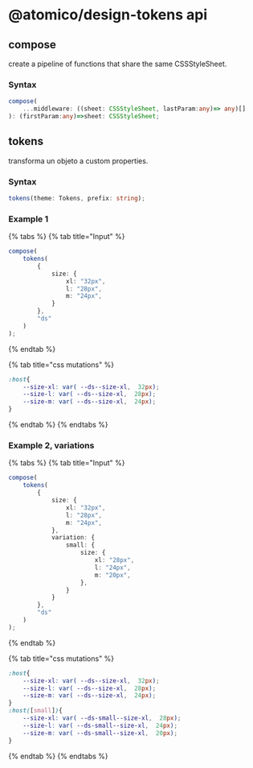 # @atomico/design-tokens api

## compose

create a pipeline of functions that share the same CSSStyleSheet.

### Syntax

```typescript
compose(
    ...middleware: ((sheet: CSSStyleSheet, lastParam:any)=> any)[]
): (firstParam:any)=>sheet: CSSStyleSheet;
```

## tokens

transforma un objeto a custom properties.

### Syntax

```typescript
tokens(theme: Tokens, prefix: string);
```

### Example 1

{% tabs %}
{% tab title="Input" %}
```typescript
compose(
    tokens(
        {
            size: {
                xl: "32px",
                l: "28px",
                m: "24px",
            }
        },
        "ds"
    )
);
```
{% endtab %}

{% tab title="css mutations" %}
```css
:host{
    --size-xl: var( --ds--size-xl,  32px);
    --size-l: var( --ds--size-xl,  28px);
    --size-m: var( --ds--size-xl,  24px);
}
```
{% endtab %}
{% endtabs %}

### Example 2, variations

{% tabs %}
{% tab title="Input" %}
```typescript
compose(
    tokens(
        {
            size: {
                xl: "32px",
                l: "28px",
                m: "24px",
            },
            variation: {
                small: {
                    size: {
                        xl: "28px",
                        l: "24px",
                        m: "20px",
                    },                
                }
            }
        },
        "ds"
    )
);
```
{% endtab %}

{% tab title="css mutations" %}
```css
:host{
    --size-xl: var( --ds--size-xl,  32px);
    --size-l: var( --ds--size-xl,  28px);
    --size-m: var( --ds--size-xl,  24px);
}
:host([small]){
    --size-xl: var( --ds-small--size-xl,  28px);
    --size-l: var( --ds-small--size-xl,  24px);
    --size-m: var( --ds-small--size-xl,  20px);
}
```
{% endtab %}
{% endtabs %}

###

